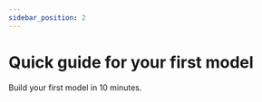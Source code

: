 ```yaml
---
sidebar_position: 2
---
```


# Quick guide for your first model

Build your first model in 10 minutes.